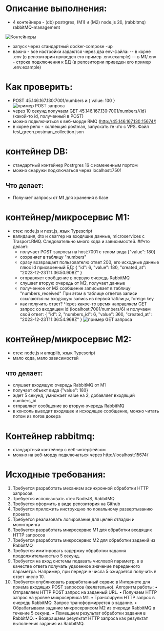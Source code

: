 # Описание выполнения:

- 4 контейнера - (db) postrgres, (M1) и (M2) node.js 20, (rabbitmq) rabbitMQ-management

<image src="/public_images/containers.png" alt="Контейнеры">

- запуск через стандартный docker-compose -up
- важно - все настройки задаются через два env-файла:
  -- в корне .env (в репозитории приведен его пример .env.example)
  -- в M1/.env - строка подключения к БД (в репозитории приведен его пример .env.example)

# Как проверить:

- POST 45.146.167.130:7001/numbers и { value: 100 }
  <image src="/public_images/POST.png" alt="пример POST запроса">
- через 10 секунд получаем GET 45.146.167.130:7001/numbers/{id} (какой-то id, полученный в POST)
- можно подключиться к веб-морде RMQ (http://45.146.167.130:15674/)
- в корне репо - коллекция postman, запускать те что с VPS. Файл test_green.postman_collection.json

# контейнер DB:

- стандартный контейнер Postrgres 16 с измененным портом
- можно снаружи подключаться через localhost:7501

## Что делает:

- Получает запросы от M1 для хранения в базе

# контейнер/микросервис M1:

- стек: node.js и nest.js, язык Typescript
- валидация, dto и сваггер на входящие данные, microservices с Trasport.RMQ. Следовательно много кода и зависимостей.
  ##что делает:
  - получает POST запросы на host:7001 с телом вида {"value": 180}
  - сохраняет в таблицу "numbers"
  - сразу возвращает пользователю ответ 200, его исходные данные плюс id присвоенный БД:
    {
    "id": 6,
    "value": 180,
    "created_at": "2023-12-23T11:36:50.908Z"
    }
  - отправляет сообщение в первую очередь RabbitMQ
  - слушает вторую очередь от M2, получает данные
  - полученное от M2 сообщение записывает в таблицу "numbers_received"
    При этом в таблице ответов записи ссылаются на входящую запись из первой таблицы, foreign key
  - как получить ответ? Через какое-то время направляем GET запрос со входящем id (localhost:7001/numbers/6)
    и получаем свой ответ:
    {
    "id": 2,
    "numbers_id": 6,
    "value": 360,
    "created_at": "2023-12-23T11:36:54.968Z"
    }
    <image src="/public_images/GET.png" alt="пример GET запроса">

# контейнер/микросервис M2:

- стек: node.js и amqplib, язык Typescript
- мало кода, мало зависимостей

## что делает:

- слушает входящую очередь RabbitMQ от M1
- получает объект вида {"value": 180}
- ждет 5 секунд, умножает value на 2, добавляет входящий numbers_id
- отправляет сообщение во вторую очередь RabbitMQ
- в консоль выводит входящее и исходящее сообщение, можно читать потом из логов докера

# Контейнер rabbitmq:

- стандартный контейнер с веб-интерфейсом
- можно на веб-морду подключаться через http://localhost:15674/

# Исходные требования:

1. Требуется разработать механизм асинхронной обработки HTTP запросов
2. Требуется использовать стек NodeJS, RabbitMQ
3. Требуется оформить в виде репозитория на Github
4. Требуется приложить инструкцию по локальному развертыванию проекта
5. Требуется реализовать логирование для целей отладки и мониторинга
6. Требуется разработать микросервис М1 для обработки входящих HTTP запросов
7. Требуется разработать микросервис М2 для обработки заданий из RabbitMQ
8. Требуется имитировать задержку обработки задания продолжительностью 5 секунд.
9. Требуется на вход системы подавать числовой параметр, а в качестве ответа получать удвоенное значение
   переданного параметра. Например, при передаче числа 5 ожидается получить в ответ число 10.
10. Требуется опубликовать разработанный сервис в Интернете для приема входящих POST запросов
    (желательно).
    Алгоритм работы:
    • Отправляем HTTP POST запрос на заданный URL.
    • Получаем HTTP запрос на уровне микросервиса М1.
    • Транслируем HTTP запрос в очередь RabbitMQ. Запрос трансформируется в задание.
    • Обрабатываем задание микросервисом М2 из очереди RabbitMQ в течение 5 секунд.
    • Помещаем результат обработки задания в RabbitMQ.
    • Возвращаем результат HTTP запроса как результат выполнения задания из RabbitMQ.
